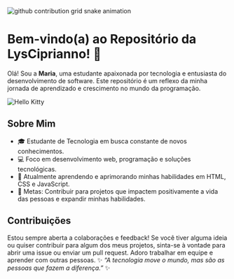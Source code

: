 <picture align="center">
<source media="(prefers-color-scheme: dark)" srcset="https://raw.githubusercontent.com/mrciprianno/mrciprianno/output/github-contribution-grid-snake-dark.svg">
<source media="(prefers-color-scheme: light)" srcset="https://raw.githubusercontent.com/mrciprianno/mrciprianno/output/github-contribution-grid-snake-dark.svg">
<img align="center" alt="github contribution grid snake animation" src="https://raw.githubusercontent.com/mrciprianno/mrciprianno/output/github-contribution-grid-snake.svg">
</picture>
 
# Bem-vindo(a) ao Repositório da LysCiprianno! 🌟
Olá! Sou a **Maria**, uma estudante apaixonada por tecnologia e entusiasta do desenvolvimento de software. Este repositório é um reflexo da minha jornada de aprendizado e crescimento no mundo da programação.
 
![Hello Kitty](https://media.tenor.com/KCR6uHAlphkAAAAi/hello-kitty.gif)
 
 
## Sobre Mim
- 🎓 Estudante de Tecnologia em busca constante de novos conhecimentos.
- 💻 Foco em desenvolvimento web, programação e soluções tecnológicas.
- 🌱 Atualmente aprendendo e aprimorando minhas habilidades em HTML, CSS e JavaScript.
- 🎯 Metas: Contribuir para projetos que impactem positivamente a vida das pessoas e expandir minhas habilidades.
## Contribuições
Estou sempre aberta a colaborações e feedback! Se você tiver alguma ideia ou quiser contribuir para algum dos meus projetos, sinta-se à vontade para abrir uma issue ou enviar um pull request. Adoro trabalhar em equipe e aprender com outras pessoas.
✨ _“A tecnologia move o mundo, mas são as pessoas que fazem a diferença.”_ ✨

